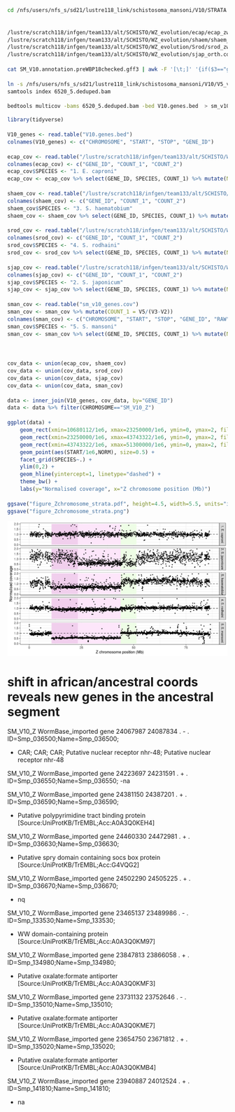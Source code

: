 





```bash
cd /nfs/users/nfs_s/sd21/lustre118_link/schistosoma_mansoni/V10/STRATA


/lustre/scratch118/infgen/team133/alt/SCHISTO/WZ_evolution/ecap/ecap_zw_orth.cov
/lustre/scratch118/infgen/team133/alt/SCHISTO/WZ_evolution/shaem/shaem_orth.cov
/lustre/scratch118/infgen/team133/alt/SCHISTO/WZ_evolution/Srod/srod_zw_orth2.cov
/lustre/scratch118/infgen/team133/alt/SCHISTO/WZ_evolution/sjap_orth.cov

cat SM_V10.annotation.preWBP18checked.gff3 | awk -F '[\t;]' '{if($3=="gene") print $1, $4, $5 , $9}' OFS="\t" | sed 's/ID=//g' > V10.genes.bed

ln -s /nfs/users/nfs_s/sd21/lustre118_link/schistosoma_mansoni/V10/V5_vs_V10/Z_CHROMOSOME/COVERAGE/SM_V10_MAPPING/6520_5_mapping/6520_5.deduped.bam
samtools index 6520_5.deduped.bam

bedtools multicov -bams 6520_5.deduped.bam -bed V10.genes.bed  > sm_v10_genes.cov
```

```R 
library(tidyverse)

V10_genes <- read.table("V10.genes.bed")
colnames(V10_genes) <- c("CHROMOSOME", "START", "STOP", "GENE_ID")

ecap_cov <- read.table("/lustre/scratch118/infgen/team133/alt/SCHISTO/WZ_evolution/ecap/ecap_zw_orth.cov")
colnames(ecap_cov) <- c("GENE_ID", "COUNT_1", "COUNT_2")
ecap_cov$SPECIES <- "1. E. caproni"
ecap_cov <- ecap_cov %>% select(GENE_ID, SPECIES, COUNT_1) %>% mutate(NORM = COUNT_1/median(COUNT_1))

shaem_cov <- read.table("/lustre/scratch118/infgen/team133/alt/SCHISTO/WZ_evolution/shaem/shaem_orth.cov")
colnames(shaem_cov) <- c("GENE_ID", "COUNT_1", "COUNT_2")
shaem_cov$SPECIES <- "3. S. haematobium"
shaem_cov <- shaem_cov %>% select(GENE_ID, SPECIES, COUNT_1) %>% mutate(NORM = COUNT_1/median(COUNT_1))

srod_cov <- read.table("/lustre/scratch118/infgen/team133/alt/SCHISTO/WZ_evolution/Srod/srod_zw_orth2.cov")
colnames(srod_cov) <- c("GENE_ID", "COUNT_1", "COUNT_2")
srod_cov$SPECIES <- "4. S. rodhaini"
srod_cov <- srod_cov %>% select(GENE_ID, SPECIES, COUNT_1) %>% mutate(NORM = COUNT_1/median(COUNT_1))

sjap_cov <- read.table("/lustre/scratch118/infgen/team133/alt/SCHISTO/WZ_evolution/sjap_orth.cov")
colnames(sjap_cov) <- c("GENE_ID", "COUNT_1", "COUNT_2")
sjap_cov$SPECIES <- "2. S. japonicum"
sjap_cov <- sjap_cov %>% select(GENE_ID, SPECIES, COUNT_1) %>% mutate(NORM = COUNT_1/median(COUNT_1))

sman_cov <- read.table("sm_v10_genes.cov")
sman_cov <- sman_cov %>% mutate(COUNT_1 = V5/(V3-V2))
colnames(sman_cov) <- c("CHROMOSOME", "START", "STOP", "GENE_ID", "RAW", "COUNT_1")
sman_cov$SPECIES <- "5. S. mansoni"
sman_cov <- sman_cov %>% select(GENE_ID, SPECIES, COUNT_1) %>% mutate(NORM = COUNT_1/median(COUNT_1))



cov_data <- union(ecap_cov, shaem_cov)
cov_data <- union(cov_data, srod_cov)
cov_data <- union(cov_data, sjap_cov)
cov_data <- union(cov_data, sman_cov)

data <- inner_join(V10_genes, cov_data, by="GENE_ID")
data <- data %>% filter(CHROMOSOME=="SM_V10_Z")

ggplot(data) + 
    geom_rect(xmin=10680112/1e6, xmax=23250000/1e6, ymin=0, ymax=2, fill="#F1CFED") +
    geom_rect(xmin=23250000/1e6, xmax=43743322/1e6, ymin=0, ymax=2, fill="#FDE6FA") +
    geom_rect(xmin=43743322/1e6, xmax=51300000/1e6, ymin=0, ymax=2, fill="#EEFDE6") +
    geom_point(aes(START/1e6,NORM), size=0.5) + 
    facet_grid(SPECIES~.) + 
    ylim(0,2) + 
    geom_hline(yintercept=1, linetype="dashed") + 
    theme_bw() +
    labs(y="Normalised coverage", x="Z chromosome position (Mb)")

ggsave("figure_Zchromosome_strata.pdf", height=4.5, width=5.5, units="in")
ggsave("figure_Zchromosome_strata.png")
```
![](../04_analysis/figure_Zchromosome_strata.png)


# shift in african/ancestral coords reveals new genes in the ancestral segment
SM_V10_Z	WormBase_imported	gene	24067987	24087834	.	-	.	ID=Smp_036500;Name=Smp_036500; 
- CAR; CAR; CAR; Putative nuclear receptor nhr-48; Putative nuclear receptor nhr-48

SM_V10_Z	WormBase_imported	gene	24223697	24231591	.	+	.	ID=Smp_036550;Name=Smp_036550;
-na 

SM_V10_Z	WormBase_imported	gene	24381150	24387201	.	+	.	ID=Smp_036590;Name=Smp_036590;
- Putative polypyrimidine tract binding protein [Source:UniProtKB/TrEMBL;Acc:A0A3Q0KEH4]

SM_V10_Z	WormBase_imported	gene	24460330	24472981	.	+	.	ID=Smp_036630;Name=Smp_036630;
- Putative spry domain containing socs box protein [Source:UniProtKB/TrEMBL;Acc:G4VQG2]

SM_V10_Z	WormBase_imported	gene	24502290	24505225	.	+	.	ID=Smp_036670;Name=Smp_036670;
- nq

SM_V10_Z	WormBase_imported	gene	23465137	23489986	.	-	.	ID=Smp_133530;Name=Smp_133530;
- WW domain-containing protein [Source:UniProtKB/TrEMBL;Acc:A0A3Q0KM97]

SM_V10_Z	WormBase_imported	gene	23847813	23866058	.	+	.	ID=Smp_134980;Name=Smp_134980;
- Putative oxalate:formate antiporter [Source:UniProtKB/TrEMBL;Acc:A0A3Q0KMF3]

SM_V10_Z	WormBase_imported	gene	23731132	23752646	.	-	.	ID=Smp_135010;Name=Smp_135010;
- Putative oxalate:formate antiporter [Source:UniProtKB/TrEMBL;Acc:A0A3Q0KME7]

SM_V10_Z	WormBase_imported	gene	23654750	23671812	.	+	.	ID=Smp_135020;Name=Smp_135020;
- Putative oxalate:formate antiporter [Source:UniProtKB/TrEMBL;Acc:A0A3Q0KMB4]

SM_V10_Z	WormBase_imported	gene	23940887	24012524	.	+	.	ID=Smp_141810;Name=Smp_141810;
- na